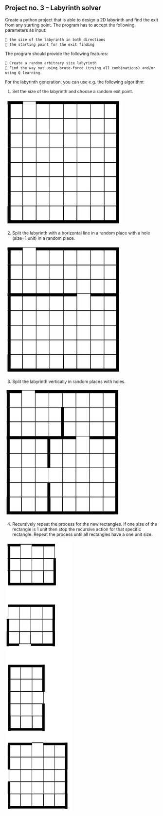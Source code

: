 ## Project no. 3 – Labyrinth solver

Create a python project that is able to design a 2D labyrinth and find the exit from any starting point. The program has to accept the following parameters as input:

```
 the size of the labyrinth in both directions
 the starting point for the exit finding
```
The program should provide the following features:

```
 Create a random arbitrary size labyrinth
 Find the way out using brute-force (trying all combinations) and/or using Q learning.
```
For the labyrinth generation, you can use e.g. the following algorithm:

1. Set the size of the labyrinth and choose a random exit point.

![game_logic.png](pictures/game_logic_1.png)

2. Split the labyrinth with a horizontal line in a random place with a hole (size=1 unit) in a random place.

![game_logic.png](pictures/game_logic_2.png)

3. Split the labyrinth vertically in random places with holes.

![game_logic.png](pictures/game_logic_3.png)

4. Recursively repeat the process for the new rectangles. If one size of the rectangle is 1 unit then stop the recursive action for that specific rectangle. Repeat the process until all rectangles have a one unit size.

![game_logic.png](pictures/game_logic_4.png)
